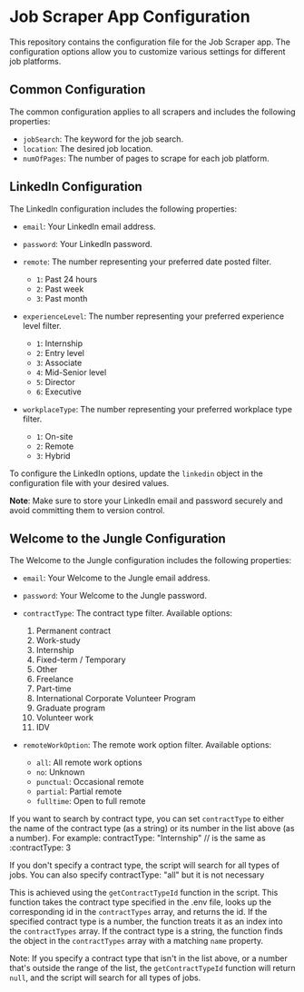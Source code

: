 # Job Scraper App Configuration

This repository contains the configuration file for the Job Scraper app. The configuration options allow you to customize various settings for different job platforms.

## Common Configuration

The common configuration applies to all scrapers and includes the following properties:

- `jobSearch`: The keyword for the job search.
- `location`: The desired job location.
- `numOfPages`: The number of pages to scrape for each job platform.

## LinkedIn Configuration

The LinkedIn configuration includes the following properties:

- `email`: Your LinkedIn email address.
- `password`: Your LinkedIn password.
- `remote`: The number representing your preferred date posted filter.

  - `1`: Past 24 hours
  - `2`: Past week
  - `3`: Past month

- `experienceLevel`: The number representing your preferred experience level filter.

  - `1`: Internship
  - `2`: Entry level
  - `3`: Associate
  - `4`: Mid-Senior level
  - `5`: Director
  - `6`: Executive

- `workplaceType`: The number representing your preferred workplace type filter.
  - `1`: On-site
  - `2`: Remote
  - `3`: Hybrid

To configure the LinkedIn options, update the `linkedin` object in the configuration file with your desired values.

**Note**: Make sure to store your LinkedIn email and password securely and avoid committing them to version control.

## Welcome to the Jungle Configuration

The Welcome to the Jungle configuration includes the following properties:

- `email`: Your Welcome to the Jungle email address.
- `password`: Your Welcome to the Jungle password.
- `contractType`: The contract type filter. Available options:

  1. Permanent contract
  2. Work-study
  3. Internship
  4. Fixed-term / Temporary
  5. Other
  6. Freelance
  7. Part-time
  8. International Corporate Volunteer Program
  9. Graduate program
  10. Volunteer work
  11. IDV

- `remoteWorkOption`: The remote work option filter. Available options:
  - `all`: All remote work options
  - `no`: Unknown
  - `punctual`: Occasional remote
  - `partial`: Partial remote
  - `fulltime`: Open to full remote

If you want to search by contract type, you can set `contractType` to either the name of the contract type (as a string)
or its number in the list above (as a number).
For example: contractType: "Internship" // is the same as :contractType: 3

If you don't specify a contract type, the script will search for all types of jobs.
You can also specify contractType: "all" but it is not necessary

This is achieved using the `getContractTypeId` function in the script. This function takes the contract type specified in the .env file,
looks up the corresponding id in the `contractTypes` array, and returns the id.
If the specified contract type is a number, the function treats it as an index into the `contractTypes` array.
If the contract type is a string, the function finds the object in the `contractTypes` array with a matching `name` property.

Note: If you specify a contract type that isn't in the list above, or a number that's outside the range of the list,
the `getContractTypeId` function will return `null`, and the script will search for all types of jobs.
